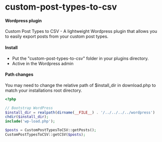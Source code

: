 custom-post-types-to-csv 
========================

#### Wordpress plugin
Custom Post Types to CSV - A lightweight Wordpress plugin that allows you to easily export posts from your custom post types.

#### Install

* Put the "custom-post-types-to-csv" folder in your plugins directory.
* Active in the Wordpress admin

#### Path changes
You may need to change the relative path of $install_dir in download.php to match your installations root directory.

```PHP
<?php

// Bootstrap WordPress
$install_dir = realpath(dirname(__FILE__) . '/../../../../wordpress') . '/'; // You might have to change this
chdir($install_dir);
include('wp-load.php');

$posts = CustomPostTypesToCSV::getPosts(); 
CustomPostTypesToCSV::getCSV($posts);


```
